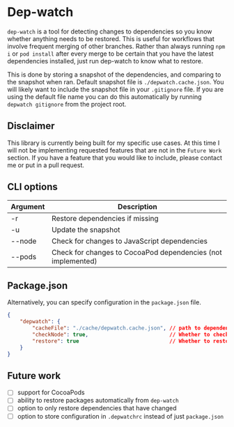 # Dep-watch

`dep-watch` is a tool for detecting changes to dependencies so you know whether anything needs to be restored. This is useful for workflows that involve frequent merging of other branches. Rather than always running `npm i` or `pod install` after every merge to be certain that you have the latest dependencies installed, just run dep-watch to know what to restore.

This is done by storing a snapshot of the dependencies, and comparing to the snapshot when ran. Default snapshot file is `./depwatch.cache.json`. You will likely want to include the snapshot file in your `.gitignore` file. If you are using the default file name you can do this automatically by running `depwatch gitignore` from the project root.

## Disclaimer

This library is currently being built for my specific use cases. At this time I will not be implementing requested features that are not in the `Future Work` section. If you have a feature that you would like to include, please contact me or put in a pull request.

## CLI options

| Argument | Description                                                  |
|----------|--------------------------------------------------------------|
| -r       | Restore dependencies if missing                              |
| -u       | Update the snapshot                                          |
| --node   | Check for changes to JavaScript dependencies                 |
| --pods   | Check for changes to CocoaPod dependencies (not implemented) |

## Package.json

Alternatively, you can specify configuration in the `package.json` file.

```json
{
    "depwatch": {
        "cacheFile": "./cache/depwatch.cache.json", // path to dependency cache file
        "checkNode": true,                          // Whether to check JavaScript dependencies
        "restore": true                             // Whether to restore missing dependencies
    }
}
```

## Future work

- [ ] support for CocoaPods
- [ ] ability to restore packages automatically from `dep-watch`
- [ ] option to only restore dependencies that have changed
- [ ] option to store configuration in `.depwatchrc` instead of just `package.json`
